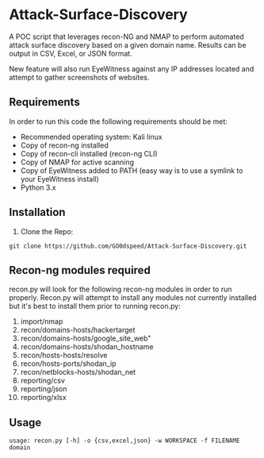 # Attack-Surface-Discovery

A POC script that leverages recon-NG and NMAP to perform automated attack surface discovery based on a given domain name. Results can be output in CSV, Excel, or JSON format.

New feature will also run EyeWitness against any IP addresses located and attempt to gather screenshots of websites.

## Requirements

In order to run this code the following requirements should be met:

* Recommended operating system: Kali linux
* Copy of recon-ng installed
* Copy of recon-cli installed (recon-ng CLI)
* Copy of NMAP for active scanning
* Copy of EyeWitness added to PATH (easy way is to use a symlink to your EyeWitness install)
* Python 3.x

## Installation

1. Clone the Repo:
```
git clone https://github.com/GO0dspeed/Attack-Surface-Discovery.git
```

## Recon-ng modules required

recon.py will look for the following recon-ng modules in order to run properly. Recon.py will attempt to install any modules not currently installed but it's best to install them prior to running recon.py:

1. import/nmap
2. recon/domains-hosts/hackertarget
3. recon/domains-hosts/google_site_web"
4. recon/domains-hosts/shodan_hostname
5. recon/hosts-hosts/resolve
6. recon/hosts-ports/shodan_ip
7. recon/netblocks-hosts/shodan_net
8. reporting/csv
9. reporting/json
10. reporting/xlsx

## Usage

```
usage: recon.py [-h] -o {csv,excel,json} -w WORKSPACE -f FILENAME domain
```
